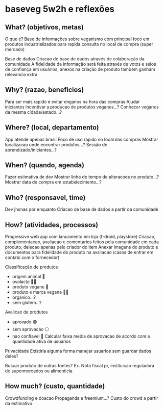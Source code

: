# baseveg 5w2h e reflexões


## What? (objetivos, metas)

O que é?
Base de informações sobre veganismo com principal foco em produtos industrializados para rapida consulta no local de compra (super mercado)

Base de dados
Criacao de base de dados através de colaboração da comunidade
A fidelidade da informação será feita através de votos e selos de confiança em usuários, anexos na criação de produto tambem ganham relevancia extra

## Why? (razao, beneficios)
Para ser mais rapido e evitar enganos na hora das compras
Ajudar iniciantes
Incentivar a producao de produtos veganos...?
Conhecer veganos da mesma cidade/estado...?

## Where? (local, departamento)
App atende apenas brasil
Foco de uso rapido no local das compras
Mostrar localizacao onde encontrar produtos...?
Sessão de aprendizado/iniciantes...?

## When? (quando, agenda)
Fazer estimativa de dev
Mostrar linha do tempo de alteracoes no produto...?
Mostrar data de compra em estabelecimento...?

## Who? (responsavel, time)
Dev jhonas por enquanto
Criacao de base de dados a partir da comunidade

## How? (atividades, processos)
Progressive web app com lancamento em loja (f-droid, playstore)
Criacao, complementacao, avaliacao e comentarios feitos pela comunidade em cada produto, delecao apenas pelo criador do item
Anexar imagens do produto e documentos para fidelidade do produto na avaliacao (casos de entrar em contato com o fornecedor)

Classificação de produtos
- origem animal 🚫
- ovolacto 🥚🧀
- produto vegano 🌱
- produto e marca vegana 🌱✅
- organico...?
- sem glutem...?

Avalicao de produtos
- aprovado 🟢
- sem aprovacao ⚪
- nao confiavel 🔴
Calcular faixa media de aprovacao de acordo com a quantidade ativa de usuarios

Privacidade
Existiria alguma forma manejar usuarios sem guardar dados deles?

Buscar produto de outras fontes? Ex. Nota fiscal pr, instituicao reguladora de supermercados ou alimenticia

## How much? (custo, quantidade)
Crowdfunding e doacao
Propaganda e freemium...?
Custo do crowd a partir da estimativa
